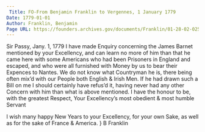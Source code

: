 ```yaml
---
 Title: FO-From Benjamin Franklin to Vergennes, 1 January 1779
Date: 1779-01-01
Author: Franklin, Benjamin
Page URL: https://founders.archives.gov/documents/Franklin/01-28-02-0256
---
```


Sir
Passy, Jany. 1, 1779
I have made Enquiry concerning the James Barnet mentioned by your Excellency, and can learn no more of him than that he came here with some Americans who had been Prisoners in England and escaped, and who were all furnished with Money by us to bear their Expences to Nantes. We do not know what Countryman he is, there being often mix’d with our People both English & Irish Men. If he had drawn such a Bill on me I should certainly have refus’d it, having never had any other Concern with him than what is above mentioned.
I have the honour to be, with the greatest Respect, Your Excellency’s most obedient & most humble Servant


I wish many happy New Years to your Excellency, for your own Sake, as well as for the sake of France & America.
}
B Franklin



